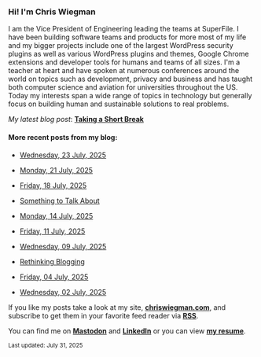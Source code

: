 ### Hi! I'm Chris Wiegman

I am the Vice President of Engineering leading the teams at SuperFile. I have been building software teams and products for more most of my life and my bigger projects include one of the largest WordPress security plugins as well as various WordPress plugins and themes, Google Chrome extensions and developer tools for humans and teams of all sizes. I'm a teacher at heart and have spoken at numerous conferences around the world on topics such as development, privacy and business and has taught both computer science and aviation for universities throughout the US. Today my interests span a wide range of topics in technology but generally focus on building human and sustainable solutions to real problems.

*My latest blog post*: **[Taking a Short Break](https://chriswiegman.com/2025/07/taking-a-short-break/)**

#### More recent posts from my blog:



- [Wednesday, 23 July, 2025](https://chriswiegman.com/2025/07/wednesday-23-july-2025/)

- [Monday, 21 July, 2025](https://chriswiegman.com/2025/07/monday-21-july-2025/)

- [Friday, 18 July, 2025](https://chriswiegman.com/2025/07/friday-18-july-2025/)

- [Something to Talk About](https://chriswiegman.com/2025/07/something-to-talk-about/)

- [Monday, 14 July, 2025](https://chriswiegman.com/2025/07/monday-14-july-2025/)

- [Friday, 11 July, 2025](https://chriswiegman.com/2025/07/friday-11-july-2025/)

- [Wednesday, 09 July, 2025](https://chriswiegman.com/2025/07/wednesday-09-july-2025/)

- [Rethinking Blogging](https://chriswiegman.com/2025/07/rethinking-blogging/)

- [Friday, 04 July, 2025](https://chriswiegman.com/2025/07/friday-04-july-2025/)

- [Wednesday, 02 July, 2025](https://chriswiegman.com/2025/07/wednesday-02-july-2025/)

If you like my posts take a look at my site, **[chriswiegman.com](https://chriswiegman.com/)**, and subscribe to get them in your favorite feed reader via **[RSS](https://chriswiegman.com/index.xml)**.

You can find me on **[Mastodon](https://mastodon.chriswiegman.com/@chris)** and **[LinkedIn](https://www.linkedin.com/in/chriswiegman)** or you can view **[my resume](https://cwie.co/resume)**.

<sub>Last updated: July 31, 2025</sub>
